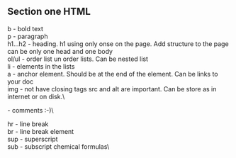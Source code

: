 ## Section one HTML

b - bold text\
p - paragraph\
h1...h2 - heading. h1 using only onse on the page. Add structure to the page
can be only one head and one body\
ol/ul - order list un order lists. Can be nested list\
li - elements in the lists\
a - anchor element. Should be at the end of the element. Can be links to your doc\
img - not have closing tags src and alt are important. Can be store as in internet or on disk.\

<!-- --> - comments :-)\

hr - line break\
br - line break element\
sup - superscript\
sub - subscript chemical formulas\
